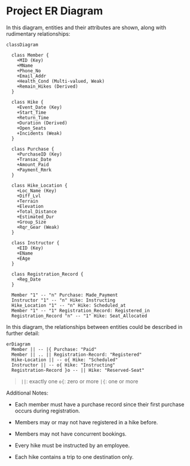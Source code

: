# Project ER Diagram

In this diagram, entities and their attributes are shown, along with rudimentary relationships:

```mermaid
classDiagram

  class Member {
    +MID (Key)
    +MName
    +Phone_No
    +Email_Addr
    +Health_Cond (Multi-valued, Weak)
    +Remain_Hikes (Derived)
  }

  class Hike {
    +Event_Date (Key)
    +Start_Time
    +Return_Time
    +Duration (Derived)
    +Open_Seats
    +Incidents (Weak)
  }

  class Purchase {
    +PurchaseID (Key)
    +Transac_Date
    +Amount_Paid
    +Payment_Rmrk
  }

  class Hike_Location {
    +Loc_Name (Key)
    +Diff_Lvl
    +Terrain
    +Elevation
    +Total_Distance
    +Estimated_Dur
    +Group_Size
    +Rqr_Gear (Weak)
  }

  class Instructor {
    +EID (Key)
    +EName
    +EAge
  }

  class Registration_Record {
    +Reg_Date
  }

  Member "1" -- "n" Purchase: Made_Payment
  Instructor "1" -- "n" Hike: Instructing
  Hike_Location "1" -- "n" Hike: Scheduled_at
  Member "1" -- "1" Registration_Record: Registered_in
  Registration_Record "n" -- "1" Hike: Seat_Allocated
```

In this diagram, the relationships between entities could be described in further detail:

```mermaid
erDiagram
  Member || -- |{ Purchase: "Paid"
  Member || .. || Registration-Record: "Registered"
  Hike-Location || -- o{ Hike: "Scheduled"
  Instructor || -- o{ Hike: "Instructing"
  Registration-Record }o -- || Hike: "Reserved-Seat"
```

> `||`: exactly one
> `o{`: zero or more
> `|{`: one or more

Additional Notes:

+ Each member must have a purchase record since their first purchase occurs during registration.

+ Members may or may not have registered in a hike before.

+ Members may not have concurrent bookings.

+ Every hike must be instructed by an employee.

+ Each hike contains a trip to one destination only.